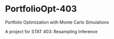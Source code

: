 # PortfolioOpt-403
Portfolio Optimization with Monte Carlo Simulations

A project for STAT 403: Resampling Inference
